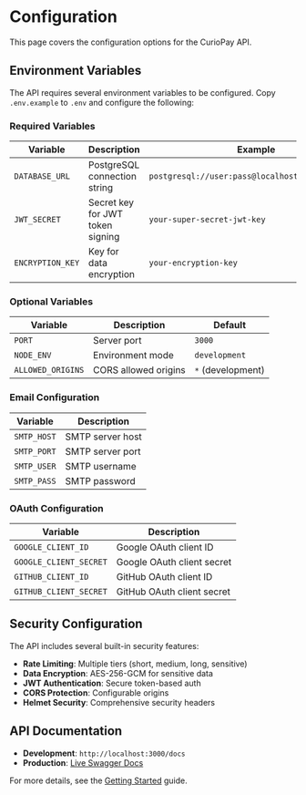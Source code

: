 # Configuration

This page covers the configuration options for the CurioPay API.

## Environment Variables

The API requires several environment variables to be configured. Copy `.env.example` to `.env` and configure the following:

### Required Variables

| Variable | Description | Example |
|----------|-------------|---------|
| `DATABASE_URL` | PostgreSQL connection string | `postgresql://user:pass@localhost:5432/curiopay` |
| `JWT_SECRET` | Secret key for JWT token signing | `your-super-secret-jwt-key` |
| `ENCRYPTION_KEY` | Key for data encryption | `your-encryption-key` |

### Optional Variables

| Variable | Description | Default |
|----------|-------------|---------|
| `PORT` | Server port | `3000` |
| `NODE_ENV` | Environment mode | `development` |
| `ALLOWED_ORIGINS` | CORS allowed origins | `*` (development) |

### Email Configuration

| Variable | Description |
|----------|-------------|
| `SMTP_HOST` | SMTP server host |
| `SMTP_PORT` | SMTP server port |
| `SMTP_USER` | SMTP username |
| `SMTP_PASS` | SMTP password |

### OAuth Configuration

| Variable | Description |
|----------|-------------|
| `GOOGLE_CLIENT_ID` | Google OAuth client ID |
| `GOOGLE_CLIENT_SECRET` | Google OAuth client secret |
| `GITHUB_CLIENT_ID` | GitHub OAuth client ID |
| `GITHUB_CLIENT_SECRET` | GitHub OAuth client secret |

## Security Configuration

The API includes several built-in security features:

- **Rate Limiting**: Multiple tiers (short, medium, long, sensitive)
- **Data Encryption**: AES-256-GCM for sensitive data
- **JWT Authentication**: Secure token-based auth
- **CORS Protection**: Configurable origins
- **Helmet Security**: Comprehensive security headers

## API Documentation

- **Development**: `http://localhost:3000/docs`
- **Production**: [Live Swagger Docs](https://curiopay-api-production.up.railway.app/docs)

For more details, see the [Getting Started](getting-started.md) guide. 